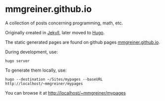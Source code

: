 # mmgreiner.github.io

A collection of posts concerning programming, math, etc.

Originally created in [Jekyll](https://jekyllrb.com/), later moved to [Hugo](https://gohugo.io).

The static generated pages are found on github pages [mmgreiner.github.io](https://mmgreiner.github.io).

During development, use:

~~~
hugo server
~~~


To generate them locally, use:

~~~
hugo --destination ~/Sites/mypages --baseURL http://localhost/~mmgreiner/mypages
~~~

You can browse it at <http://localhost/~mmgreiner/mypages>
